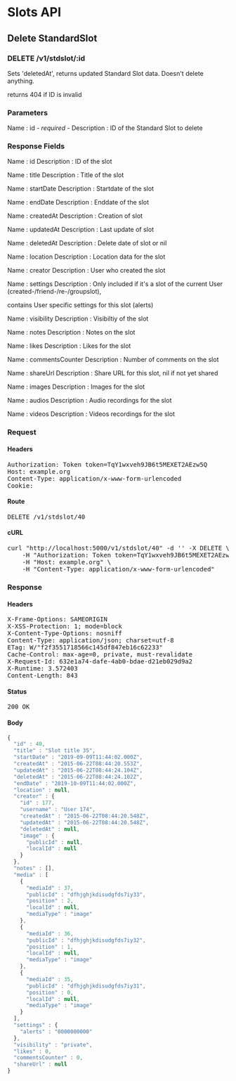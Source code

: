 # Slots API

## Delete StandardSlot

### DELETE /v1/stdslot/:id

Sets &#39;deletedAt&#39;, returns updated Standard Slot data. Doesn&#39;t delete anything.

returns 404 if ID is invalid

### Parameters

Name : id *- required -*
Description : ID of the Standard Slot to delete


### Response Fields

Name : id
Description : ID of the slot

Name : title
Description : Title of the slot

Name : startDate
Description : Startdate of the slot

Name : endDate
Description : Enddate of the slot

Name : createdAt
Description : Creation of slot

Name : updatedAt
Description : Last update of slot

Name : deletedAt
Description : Delete date of slot or nil

Name : location
Description : Location data for the slot

Name : creator
Description : User who created the slot

Name : settings
Description : Only included if it&#39;s a slot of the current User (created-/friend-/re-/groupslot),

contains User specific settings for this slot (alerts)

Name : visibility
Description : Visibiltiy of the slot

Name : notes
Description : Notes on the slot

Name : likes
Description : Likes for the slot

Name : commentsCounter
Description : Number of comments on the slot

Name : shareUrl
Description : Share URL for this slot, nil if not yet shared

Name : images
Description : Images for the slot

Name : audios
Description : Audio recordings for the slot

Name : videos
Description : Videos recordings for the slot

### Request

#### Headers

<pre>Authorization: Token token=TqY1wxveh9JB6t5MEXET2AEzw5Q
Host: example.org
Content-Type: application/x-www-form-urlencoded
Cookie: </pre>

#### Route

<pre>DELETE /v1/stdslot/40</pre>

#### cURL

<pre class="request">curl &quot;http://localhost:5000/v1/stdslot/40&quot; -d &#39;&#39; -X DELETE \
	-H &quot;Authorization: Token token=TqY1wxveh9JB6t5MEXET2AEzw5Q&quot; \
	-H &quot;Host: example.org&quot; \
	-H &quot;Content-Type: application/x-www-form-urlencoded&quot;</pre>

### Response

#### Headers

<pre>X-Frame-Options: SAMEORIGIN
X-XSS-Protection: 1; mode=block
X-Content-Type-Options: nosniff
Content-Type: application/json; charset=utf-8
ETag: W/&quot;f2f3551718566c145df847eb16c62233&quot;
Cache-Control: max-age=0, private, must-revalidate
X-Request-Id: 632e1a74-dafe-4ab0-bdae-d21eb029d9a2
X-Runtime: 3.572403
Content-Length: 843</pre>

#### Status

<pre>200 OK</pre>

#### Body

```javascript
{
  "id" : 40,
  "title" : "Slot title 35",
  "startDate" : "2019-09-09T11:44:02.000Z",
  "createdAt" : "2015-06-22T08:44:20.553Z",
  "updatedAt" : "2015-06-22T08:44:24.104Z",
  "deletedAt" : "2015-06-22T08:44:24.102Z",
  "endDate" : "2019-10-09T11:44:02.000Z",
  "location" : null,
  "creator" : {
    "id" : 177,
    "username" : "User 174",
    "createdAt" : "2015-06-22T08:44:20.548Z",
    "updatedAt" : "2015-06-22T08:44:20.548Z",
    "deletedAt" : null,
    "image" : {
      "publicId" : null,
      "localId" : null
    }
  },
  "notes" : [],
  "media" : [
    {
      "mediaId" : 37,
      "publicId" : "dfhjghjkdisudgfds7iy33",
      "position" : 2,
      "localId" : null,
      "mediaType" : "image"
    },
    {
      "mediaId" : 36,
      "publicId" : "dfhjghjkdisudgfds7iy32",
      "position" : 1,
      "localId" : null,
      "mediaType" : "image"
    },
    {
      "mediaId" : 35,
      "publicId" : "dfhjghjkdisudgfds7iy31",
      "position" : 0,
      "localId" : null,
      "mediaType" : "image"
    }
  ],
  "settings" : {
    "alerts" : "0000000000"
  },
  "visibility" : "private",
  "likes" : 0,
  "commentsCounter" : 0,
  "shareUrl" : null
}
```
